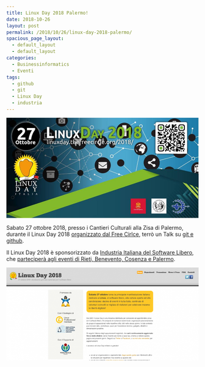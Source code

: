 ```yaml
---
title: Linux Day 2018 Palermo!
date: 2018-10-26
layout: post
permalink: /2018/10/26/linux-day-2018-palermo/
spacious_page_layout:
  - default_layout
  - default_layout
categories:
  - Businessinformatics
  - Eventi
tags:
  - github
  - git
  - Linux Day
  - industria
---
```


![Linux Day 2018 Palermo locandina](https://raw.githubusercontent.com/marcofromsicily/blog/master/images/locandina-linux-day-2018.jpg)

Sabato 27 ottobre 2018, presso i Cantieri Culturali alla Zisa di Palermo, durante il Linux Day 2018 [organizzato dal Free Cirlce](https://linuxday.thefreecircle.org/2018/it/), terrò un Talk su [git e github](http://www.marcolombardo.com/presentazione-linux-day-2018/).


Il Linux Day 2018 è sponsorizzato da [Industria Italiana del Software Libero](https://www.industriasoftwarelibero.it), che [parteciperà agli eventi di Rieti, Benevento, Cosenza e Palermo](https://www.industriasoftwarelibero.it/industria-al-linux-day-2018/).

![Industria al Linux Day 2018](https://raw.githubusercontent.com/marcofromsicily/blog/master/images/linux-day-industria-2018.jpg)
